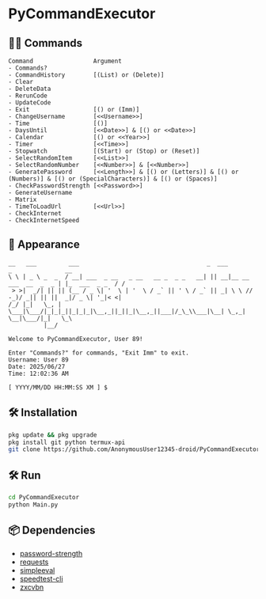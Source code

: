 # PyCommandExecutor

## 🧑‍💻 Commands

```plain
Command                 Argument
- Commands?             
- CommandHistory        [(List) or (Delete)]
- Clear                 
- DeleteData            
- RerunCode             
- UpdateCode            
- Exit                  [() or (Imm)]
- ChangeUsername        [<<Username>>]
- Time                  [()]
- DaysUntil             [<<Date>>] & [() or <<Date>>]
- Calendar              [() or <<Year>>]
- Timer                 [<<Time>>]
- Stopwatch             [(Start) or (Stop) or (Reset)]
- SelectRandomItem      [<<List>>]
- SelectRandomNumber    [<<Number>>] & [<<Number>>]
- GeneratePassword      [<<Length>>] & [() or (Letters)] & [() or (Numbers)] & [() or (SpecialCharacters)] & [() or (Spaces)]
- CheckPasswordStrength [<<Password>>]
- GenerateUsername      
- Matrix                
- TimeToLoadUrl         [<<Url>>]
- CheckInternet         
- CheckInternetSpeed    
```

## 👤 Appearance

```plain
__   ___         ___                                    _  ___                      _               __
\ \ | _ \ _  _  / __| ___  _ __   _ __   __ _  _ _   __| || __|__ __ ___  __  _  _ | |_  ___  _ _  / /
 > >|  _/| || || (__ / _ \| '  \ | '  \ / _` || ' \ / _` || _| \ \ // -_)/ _|| || ||  _|/ _ \| '_|< <|
/_/ |_|   \_, | \___|\___/|_|_|_||_|_|_|\__,_||_||_|\__,_||___|/_\_\\___|\__| \_,_| \__|\___/|_|   \_\
          |__/

Welcome to PyCommandExecutor, User 89!

Enter "Commands?" for commands, "Exit Imm" to exit.
Username: User 89
Date: 2025/06/27
Time: 12:02:36 AM

[ YYYY/MM/DD HH:MM:SS XM ] $
```

## 🛠️ Installation

```bash
pkg update && pkg upgrade
pkg install git python termux-api
git clone https://github.com/AnonymousUser12345-droid/PyCommandExecutor
```

## 🛠️ Run

```bash
cd PyCommandExecutor
python Main.py
```

## 📦 Dependencies

- [password-strength](https://pypi.org/project/password-strength/)
- [requests](https://pypi.org/project/requests/)
- [simpleeval](https://pypi.org/project/simpleeval/)
- [speedtest-cli](https://pypi.org/project/speedtest-cli/)
- [zxcvbn](https://pypi.org/project/zxcvbn/)
